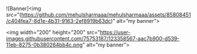 ![Banner]<img src=”(https://github.com/mehulsharmaaa/mehulsharmaaa/assets/85808451/c404fea7-8d1e-4b31-9163-2ef8919b63dc)" alt=”my banner”>

<img width=”200" height=”200" src=”https://user-images.githubusercontent.com/75753187/123358567-aac7b900-d539-11eb-8275-0b380264bb4c.png" alt=”my banner”>

</p>


